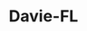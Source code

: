 ---
title: Davie-FL
slug: davie-fl
f_state:
- cms/state/florida.md
f_locations:
- cms/payday-loan/a-1-check-cashing-207.md
- cms/payday-loan/a-1-check-cashing-209.md
- cms/payday-loan/a-1-check-cashing-225.md
- cms/payday-loan/a-1-check-cashing-540.md
- cms/payday-loan/a-1-check-cashing-541.md
- cms/payday-loan/a-1-check-cashing-542.md
- cms/payday-loan/check-cashing-store-10979.md
- cms/payday-loan/payment-connection-24211.md
- cms/payday-loan/th-e-check-cashing-store-27383.md
- cms/payday-loan/th-e-check-cashing-store-inc-27457.md
updated-on: '2024-05-30T13:41:28.615Z'
created-on: '2024-05-30T13:41:28.615Z'
published-on: '2024-05-30T13:54:32.469Z'
f_city: Davie
layout: '[city].html'
tags: city
---